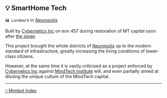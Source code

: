## 💡 SmartHome Tech

`🖼️ Landmark` in [Neuropolis](<https://zeithalt.github.io/r/neuropolis.html>)

Built by [Cybernetics Inc](<https://zeithalt.github.io/r/cybernetics_inc.html>) on eon 457 during restoration of MT capital soon after [the siege](<https://zeithalt.github.io/t/#eon0384>).

This project brought the whole districts of [Neuropolis](<https://zeithalt.github.io/r/neuropolis.html>) up to the modern standard of infrastructure, greatly increasing the living conditions of lower-class citizens.

However, at the same time it is vastly criticised as a project enforced by [Cybernetics Inc](<https://zeithalt.github.io/r/cybernetics_inc.html>) against [MindTech Institute](<https://zeithalt.github.io/r/mindtech_institute.html>) will, and even partially aimed at diluting the unique culture of the MindTech capital.

-----
[`📑` Mimbot Index](<https://zeithalt.github.io/r/#39b0>)
<!---
keywords: neuropolis 
aliases: 
-->